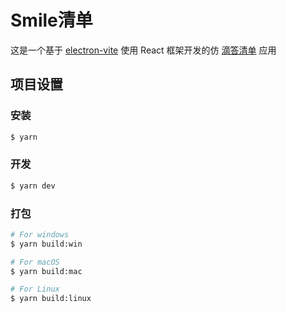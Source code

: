 # Smile清单

这是一个基于 [electron-vite](https://cn.electron-vite.org/) 使用 React 框架开发的仿 [滴答清单](https://www.dida365.com/) 应用

## 项目设置

### 安装

```bash
$ yarn
```

### 开发

```bash
$ yarn dev
```

### 打包

```bash
# For windows
$ yarn build:win

# For macOS
$ yarn build:mac

# For Linux
$ yarn build:linux
```
